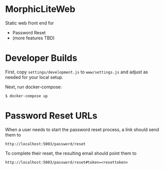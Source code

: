 # MorphicLiteWeb

Static web front end for

- Password Reset
- (more features TBD)

# Developer Builds

First, copy `settings/development.js` to `www/settings.js` and adjust as needed for your
local setup.

Next, run docker-compose:

````
$ docker-compose up
````

# Password Reset URLs

When a user needs to start the password reset process, a link should send them to

````
http://localhost:5003/password/reset
````

To complete their reset, the resulting email should point them to

````
http://localhost:5003/password/reset#token=<resettoken>
````